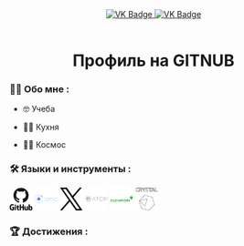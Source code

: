 <div id="badges" align ="center">
  <a href= " https://vk.com/fualochka "> 
    <img src = "https://img.shields.io/badge/VK-blue?style=for-the-badge&logo=VK&logoColor=white" alt="VK Badge"/>
  </a>

  <a href= " https://www.google.com/support/accounts/bin/answer.py?answer=181692 ">
    <img src = "https://img.shields.io/badge/EMAIL-red?style=for-the-badge&logo=Gmail&logoColor=white" alt="VK Badge"/>
  </a>
</div>

<div id="viewprof" align="center" >
  <img src="https://komarev.com/ghpvc/?username=fiaalochkaa&style=flat-square&color=blue" alt=""/>
</div>

<div id="heythere" align="center">
<h1> Профиль на GITNUB </h1>
</div>

### :woman_technologist: Обо мне :

- :nerd_face: Учеба

- :woman_cook: Кухня

- :woman_astronaut: Космос

### :hammer_and_wrench: Языки и инструменты :

<div>
  <img src="https://github.com/devicons/devicon/blob/master/icons/github/github-original-wordmark.svg" width="40" height="40"/>
  <img src="https://github.com/devicons/devicon/blob/master/icons/ionic/ionic-original-wordmark.svg" width="40" height="40"/>
  <img src="https://github.com/devicons/devicon/blob/master/icons/twitter/twitter-original.svg" width="40" height="40"/>
  <img src="https://github.com/devicons/devicon/blob/master/icons/atom/atom-original-wordmark.svg" width="40" height="40"/>
  <img src="https://github.com/devicons/devicon/blob/master/icons/cucumber/cucumber-plain-wordmark.svg" width="40" height="40"/>
  <img src="https://github.com/devicons/devicon/blob/master/icons/crystal/crystal-line-wordmark.svg" width="40" height="40"/>
</div>

### :trophy: Достижения :

<div>
  <img src="https://github.com/ryo-ma/github-profile-trophy.git/?username=fiaalochkaa" alt=""/>
  
</div>




